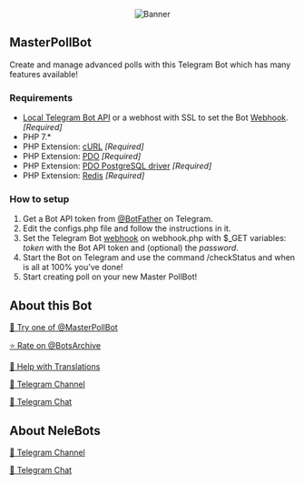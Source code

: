 <p align="center"> 
    <img src="https://masterpoll.nelebots.com/assets/images/bg_hp1.png" alt="Banner" /> 
</p>

## MasterPollBot

Create and manage advanced polls with this Telegram Bot which has many features available!

### Requirements

- [Local Telegram Bot API](https://github.com/tdlib/telegram-bot-api) or a webhost with SSL to set the Bot [Webhook](https://core.telegram.org/bots/api#setwebhook). *[Required]*
- PHP 7.*
- PHP Extension: [cURL](https://www.php.net/manual/en/book.curl.php) *[Required]*
- PHP Extension: [PDO](https://www.php.net/manual/en/book.pdo.php) *[Required]*
- PHP Extension: [PDO PostgreSQL driver](https://www.php.net/manual/en/ref.pdo-pgsql) *[Required]*
- PHP Extension: [Redis](https://github.com/phpredis/phpredis) *[Required]*

### How to setup

1) Get a Bot API token from [@BotFather](https://t.me/BotFather) on Telegram.
2) Edit the configs.php file and follow the instructions in it.
3) Set the Telegram Bot [webhook](https://core.telegram.org/bots/api#setwebhook) on webhook.php with $\_GET variables: _token_ with the Bot API token and (optional) the _password_.
4) Start the Bot on Telegram and use the command /checkStatus and when is all at 100% you've done!
5) Start creating poll on your new Master PollBot!

## About this Bot

[🤖 Try one of @MasterPollBot](https://t.me/MasterPollBots)

[⭐️ Rate on @BotsArchive](https://t.me/BotsArchive/134)

[📲 Help with Translations](https://nelebots.oneskyapp.com/collaboration/translate/project/project/173195/)

[📢 Telegram Channel](https://t.me/MasterPoll)

[👥 Telegram Chat](https://t.me/MasterPollChat)

## About NeleBots

[📢 Telegram Channel](https://t.me/NeleBots)

[👥 Telegram Chat](https://t.me/NeleBotsChat)
